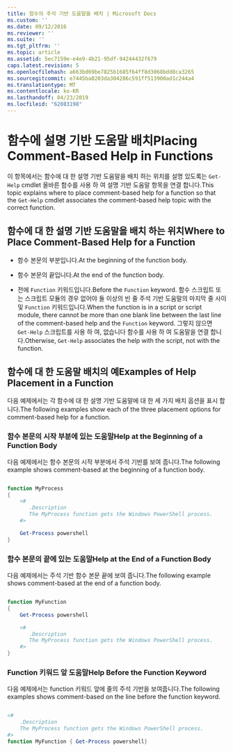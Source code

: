 ```yaml
---
title: 함수의 주석 기반 도움말을 배치 | Microsoft Docs
ms.custom: ''
ms.date: 09/12/2016
ms.reviewer: ''
ms.suite: ''
ms.tgt_pltfrm: ''
ms.topic: article
ms.assetid: 5ec7159e-e4e9-4b21-95df-94244432f679
caps.latest.revision: 5
ms.openlocfilehash: a663bd69be7825b1685f64ff8d3068bdd8ca3265
ms.sourcegitcommit: e7445ba8203da304286c591ff513900ad1c244a4
ms.translationtype: MT
ms.contentlocale: ko-KR
ms.lasthandoff: 04/23/2019
ms.locfileid: "62083198"
---
```

# <a name="placing-comment-based-help-in-functions"></a><span data-ttu-id="632c8-102">함수에 설명 기반 도움말 배치</span><span class="sxs-lookup"><span data-stu-id="632c8-102">Placing Comment-Based Help in Functions</span></span>

<span data-ttu-id="632c8-103">이 항목에서는 함수에 대 한 설명 기반 도움말을 배치 하는 위치를 설명 있도록는 `Get-Help` cmdlet 올바른 함수를 사용 하 여 설명 기반 도움말 항목을 연결 합니다.</span><span class="sxs-lookup"><span data-stu-id="632c8-103">This topic explains where to place comment-based help for a function so that the `Get-Help` cmdlet associates the comment-based help topic with the correct function.</span></span>

## <a name="where-to-place-comment-based-help-for-a-function"></a><span data-ttu-id="632c8-104">함수에 대 한 설명 기반 도움말을 배치 하는 위치</span><span class="sxs-lookup"><span data-stu-id="632c8-104">Where to Place Comment-Based Help for a Function</span></span>

- <span data-ttu-id="632c8-105">함수 본문의 부분입니다.</span><span class="sxs-lookup"><span data-stu-id="632c8-105">At the beginning of the function body.</span></span>

- <span data-ttu-id="632c8-106">함수 본문의 끝입니다.</span><span class="sxs-lookup"><span data-stu-id="632c8-106">At the end of the function body.</span></span>

- <span data-ttu-id="632c8-107">전에 `Function` 키워드입니다.</span><span class="sxs-lookup"><span data-stu-id="632c8-107">Before the `Function` keyword.</span></span> <span data-ttu-id="632c8-108">함수 스크립트 또는 스크립트 모듈의 경우 없어야 둘 이상의 빈 줄 주석 기반 도움말의 마지막 줄 사이 및 `Function` 키워드입니다.</span><span class="sxs-lookup"><span data-stu-id="632c8-108">When the function is in a script or script module, there cannot be more than one blank line between the last line of the comment-based help and the `Function` keyword.</span></span> <span data-ttu-id="632c8-109">그렇지 않으면 `Get-Help` 스크립트를 사용 하 여, 없습니다 함수를 사용 하 여 도움말을 연결 합니다.</span><span class="sxs-lookup"><span data-stu-id="632c8-109">Otherwise, `Get-Help` associates the help with the script, not with the function.</span></span>

## <a name="examples-of-help-placement-in-a-function"></a><span data-ttu-id="632c8-110">함수에 대 한 도움말 배치의 예</span><span class="sxs-lookup"><span data-stu-id="632c8-110">Examples of Help Placement in a Function</span></span>

 <span data-ttu-id="632c8-111">다음 예제에서는 각 함수에 대 한 설명 기반 도움말에 대 한 세 가지 배치 옵션을 표시 합니다.</span><span class="sxs-lookup"><span data-stu-id="632c8-111">The following examples show each of the three placement options for comment-based help for a function.</span></span>

### <a name="help-at-the-beginning-of-a-function-body"></a><span data-ttu-id="632c8-112">함수 본문의 시작 부분에 있는 도움말</span><span class="sxs-lookup"><span data-stu-id="632c8-112">Help at the Beginning of a Function Body</span></span>

 <span data-ttu-id="632c8-113">다음 예제에서는 함수 본문의 시작 부분에서 주석 기반를 보여 줍니다.</span><span class="sxs-lookup"><span data-stu-id="632c8-113">The following example shows comment-based at the beginning of a function body.</span></span>

```powershell

function MyProcess
{
    <#
       .Description
       The MyProcess function gets the Windows PowerShell process.
    #>

    Get-Process powershell
}

```

### <a name="help-at-the-end-of-a-function-body"></a><span data-ttu-id="632c8-114">함수 본문의 끝에 있는 도움말</span><span class="sxs-lookup"><span data-stu-id="632c8-114">Help at the End of a Function Body</span></span>

 <span data-ttu-id="632c8-115">다음 예제에서는 주석 기반 함수 본문 끝에 보여 줍니다.</span><span class="sxs-lookup"><span data-stu-id="632c8-115">The following example shows comment-based at the end of a function body.</span></span>

```powershell

function MyFunction
{
    Get-Process powershell

    <#
       .Description
       The MyProcess function gets the Windows PowerShell process.
    #>
}

```

### <a name="help-before-the-function-keyword"></a><span data-ttu-id="632c8-116">Function 키워드 앞 도움말</span><span class="sxs-lookup"><span data-stu-id="632c8-116">Help Before the Function Keyword</span></span>

 <span data-ttu-id="632c8-117">다음 예제에서는 function 키워드 앞에 줄의 주석 기반을 보여줍니다.</span><span class="sxs-lookup"><span data-stu-id="632c8-117">The following examples shows comment-based on the line before the function keyword.</span></span>

```powershell

<#
    .Description
    The MyProcess function gets the Windows PowerShell process.
#>
function MyFunction { Get-Process powershell}

```